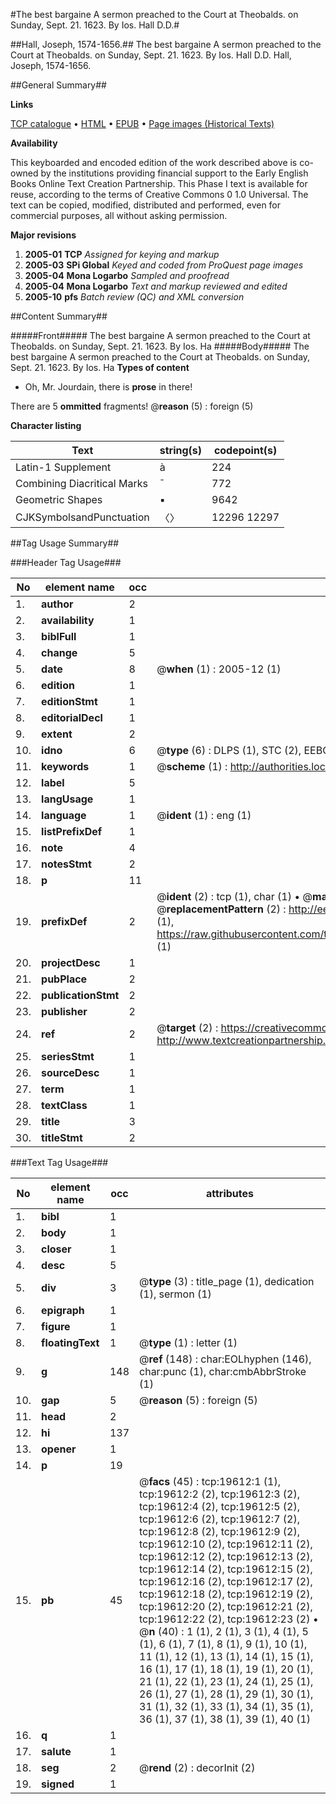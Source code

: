 #The best bargaine A sermon preached to the Court at Theobalds. on Sunday, Sept. 21. 1623. By Ios. Hall D.D.#

##Hall, Joseph, 1574-1656.##
The best bargaine A sermon preached to the Court at Theobalds. on Sunday, Sept. 21. 1623. By Ios. Hall D.D.
Hall, Joseph, 1574-1656.

##General Summary##

**Links**

[TCP catalogue](http://www.ota.ox.ac.uk/tcp/)  • 
[HTML](http://tei.it.ox.ac.uk/tcp/Texts-HTML/free/A02/A02517.html)  • 
[EPUB](http://tei.it.ox.ac.uk/tcp/Texts-EPUB/free/A02/A02517.epub) • 
[Page images (Historical Texts)](https://data.historicaltexts.jisc.ac.uk/view?pubId=eebo-99854203e&pageId=eebo-99854203e-19612-1)

**Availability**

This keyboarded and encoded edition of the
	       work described above is co-owned by the institutions
	       providing financial support to the Early English Books
	       Online Text Creation Partnership. This Phase I text is
	       available for reuse, according to the terms of Creative
	       Commons 0 1.0 Universal. The text can be copied,
	       modified, distributed and performed, even for
	       commercial purposes, all without asking permission.

**Major revisions**

1. __2005-01__ __TCP__ *Assigned for keying and markup*
1. __2005-03__ __SPi Global__ *Keyed and coded from ProQuest page images*
1. __2005-04__ __Mona Logarbo__ *Sampled and proofread*
1. __2005-04__ __Mona Logarbo__ *Text and markup reviewed and edited*
1. __2005-10__ __pfs__ *Batch review (QC) and XML conversion*

##Content Summary##

#####Front#####
The best bargaine A sermon preached to the Court at Theobalds. on Sunday, Sept. 21. 1623. By Ios. Ha
#####Body#####
The best bargaine A sermon preached to the Court at Theobalds. on Sunday, Sept. 21. 1623. By Ios. Ha
**Types of content**

  * Oh, Mr. Jourdain, there is **prose** in there!

There are 5 **ommitted** fragments! 
 @__reason__ (5) : foreign (5)

**Character listing**


|Text|string(s)|codepoint(s)|
|---|---|---|
|Latin-1 Supplement|à|224|
|Combining             Diacritical Marks|̄|772|
|Geometric Shapes|▪|9642|
|CJKSymbolsandPunctuation|〈〉|12296 12297|

##Tag Usage Summary##

###Header Tag Usage###

|No|element name|occ|attributes|
|---|---|---|---|
|1.|__author__|2||
|2.|__availability__|1||
|3.|__biblFull__|1||
|4.|__change__|5||
|5.|__date__|8| @__when__ (1) : 2005-12 (1)|
|6.|__edition__|1||
|7.|__editionStmt__|1||
|8.|__editorialDecl__|1||
|9.|__extent__|2||
|10.|__idno__|6| @__type__ (6) : DLPS (1), STC (2), EEBO-CITATION (1), PROQUEST (1), VID (1)|
|11.|__keywords__|1| @__scheme__ (1) : http://authorities.loc.gov/ (1)|
|12.|__label__|5||
|13.|__langUsage__|1||
|14.|__language__|1| @__ident__ (1) : eng (1)|
|15.|__listPrefixDef__|1||
|16.|__note__|4||
|17.|__notesStmt__|2||
|18.|__p__|11||
|19.|__prefixDef__|2| @__ident__ (2) : tcp (1), char (1)  •  @__matchPattern__ (2) : ([0-9\-]+):([0-9IVX]+) (1), (.+) (1)  •  @__replacementPattern__ (2) : http://eebo.chadwyck.com/downloadtiff?vid=$1&page=$2 (1), https://raw.githubusercontent.com/textcreationpartnership/Texts/master/tcpchars.xml#$1 (1)|
|20.|__projectDesc__|1||
|21.|__pubPlace__|2||
|22.|__publicationStmt__|2||
|23.|__publisher__|2||
|24.|__ref__|2| @__target__ (2) : https://creativecommons.org/publicdomain/zero/1.0/ (1), http://www.textcreationpartnership.org/docs/. (1)|
|25.|__seriesStmt__|1||
|26.|__sourceDesc__|1||
|27.|__term__|1||
|28.|__textClass__|1||
|29.|__title__|3||
|30.|__titleStmt__|2||


###Text Tag Usage###

|No|element name|occ|attributes|
|---|---|---|---|
|1.|__bibl__|1||
|2.|__body__|1||
|3.|__closer__|1||
|4.|__desc__|5||
|5.|__div__|3| @__type__ (3) : title_page (1), dedication (1), sermon (1)|
|6.|__epigraph__|1||
|7.|__figure__|1||
|8.|__floatingText__|1| @__type__ (1) : letter (1)|
|9.|__g__|148| @__ref__ (148) : char:EOLhyphen (146), char:punc (1), char:cmbAbbrStroke (1)|
|10.|__gap__|5| @__reason__ (5) : foreign (5)|
|11.|__head__|2||
|12.|__hi__|137||
|13.|__opener__|1||
|14.|__p__|19||
|15.|__pb__|45| @__facs__ (45) : tcp:19612:1 (1), tcp:19612:2 (2), tcp:19612:3 (2), tcp:19612:4 (2), tcp:19612:5 (2), tcp:19612:6 (2), tcp:19612:7 (2), tcp:19612:8 (2), tcp:19612:9 (2), tcp:19612:10 (2), tcp:19612:11 (2), tcp:19612:12 (2), tcp:19612:13 (2), tcp:19612:14 (2), tcp:19612:15 (2), tcp:19612:16 (2), tcp:19612:17 (2), tcp:19612:18 (2), tcp:19612:19 (2), tcp:19612:20 (2), tcp:19612:21 (2), tcp:19612:22 (2), tcp:19612:23 (2)  •  @__n__ (40) : 1 (1), 2 (1), 3 (1), 4 (1), 5 (1), 6 (1), 7 (1), 8 (1), 9 (1), 10 (1), 11 (1), 12 (1), 13 (1), 14 (1), 15 (1), 16 (1), 17 (1), 18 (1), 19 (1), 20 (1), 21 (1), 22 (1), 23 (1), 24 (1), 25 (1), 26 (1), 27 (1), 28 (1), 29 (1), 30 (1), 31 (1), 32 (1), 33 (1), 34 (1), 35 (1), 36 (1), 37 (1), 38 (1), 39 (1), 40 (1)|
|16.|__q__|1||
|17.|__salute__|1||
|18.|__seg__|2| @__rend__ (2) : decorInit (2)|
|19.|__signed__|1||
